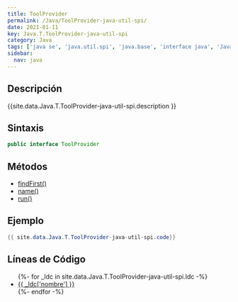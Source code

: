 ```yaml
---
title: ToolProvider
permalink: /Java/ToolProvider-java-util-spi/
date: 2021-01-11
key: Java.T.ToolProvider-java-util-spi
category: Java
tags: ['java se', 'java.util.spi', 'java.base', 'interface java', 'Java 9']
sidebar: 
  nav: java
---
```


## Descripción
{{site.data.Java.T.ToolProvider-java-util-spi.description }}

## Sintaxis
~~~java
public interface ToolProvider
~~~

## Métodos
* [findFirst()](/Java/ToolProvider-java-util-spi/findFirst)
* [name()](/Java/ToolProvider-java-util-spi/name)
* [run()](/Java/ToolProvider-java-util-spi/run)

## Ejemplo
~~~java
{{ site.data.Java.T.ToolProvider-java-util-spi.code}}
~~~

## Líneas de Código
<ul>
{%- for _ldc in site.data.Java.T.ToolProvider-java-util-spi.ldc -%}
   <li>
       <a href="{{_ldc['url'] }}">{{ _ldc['nombre'] }}</a>
   </li>
{%- endfor -%}
</ul>
